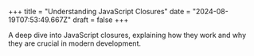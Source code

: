 +++
title = "Understanding JavaScript Closures"
date = "2024-08-19T07:53:49.667Z"
draft = false
+++

  A deep dive into JavaScript closures, explaining how they work and why they are crucial in modern development.
        